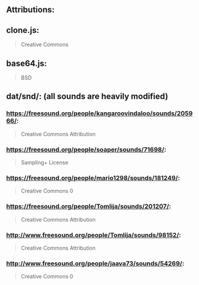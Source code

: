 
Attributions:
------------

## clone.js:
> Creative Commons

## base64.js:
> BSD

## dat/snd/: (all sounds are heavily modified)

### https://freesound.org/people/kangaroovindaloo/sounds/205966/:
> Creative Commons Attribution 

### https://freesound.org/people/soaper/sounds/71698/:
> Sampling+ License

### https://freesound.org/people/mario1298/sounds/181249/:
> Creative Commons 0

### https://freesound.org/people/Tomlija/sounds/201207/:
> Creative Commons Attribution

### http://www.freesound.org/people/Tomlija/sounds/98152/:
> Creative Commons Attribution

### http://www.freesound.org/people/jaava73/sounds/54269/:
> Creative Commons 0
